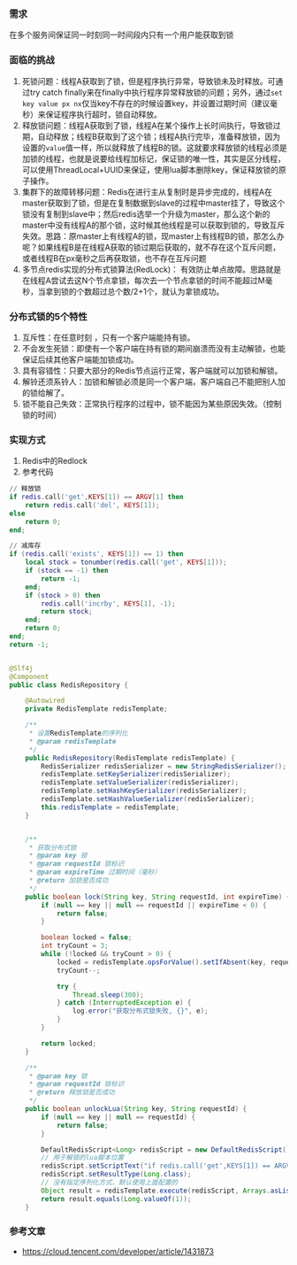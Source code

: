 ### 需求
在多个服务间保证同一时刻同一时间段内只有一个用户能获取到锁

### 面临的挑战
1. 死锁问题：线程A获取到了锁，但是程序执行异常，导致锁未及时释放。可通过try catch finally来在finally中执行程序异常释放锁的问题；另外，通过`set key value px nx`仅当key不存在的时候设置key，并设置过期时间（建议毫秒）来保证程序执行超时，锁自动释放。
2. 释放锁问题：线程A获取到了锁，线程A在某个操作上长时间执行，导致锁过期，自动释放；线程B获取到了这个锁；线程A执行完毕，准备释放锁，因为设置的`value`值一样，所以就释放了线程B的锁。这就要求释放锁的线程必须是加锁的线程，也就是说要给线程加标记，保证锁的唯一性，其实是区分线程，可以使用ThreadLocal+UUID来保证，使用lua脚本删除key，保证释放锁的原子操作。
3. 集群下的故障转移问题：Redis在进行主从复制时是异步完成的，线程A在master获取到了锁，但是在复制数据到slave的过程中master挂了，导致这个锁没有复制到slave中；然后redis选举一个升级为master，那么这个新的master中没有线程A的那个锁，这时候其他线程是可以获取到锁的，导致互斥失效。思路：原master上有线程A的锁，现master上有线程B的锁，那怎么办呢？如果线程B是在线程A获取的锁过期后获取的，就不存在这个互斥问题，或者线程B在px毫秒之后再获取锁，也不存在互斥问题
4. 多节点redis实现的分布式锁算法(RedLock)： 有效防止单点故障。思路就是在线程A尝试去这N个节点拿锁，每次去一个节点拿锁的时间不能超过M毫秒，当拿到锁的个数超过总个数/2+1个，就认为拿锁成功。

### 分布式锁的5个特性
1. 互斥性：在任意时刻 ，只有一个客户端能持有锁。
2. 不会发生死锁：即使有一个客户端在持有锁的期间崩溃而没有主动解锁，也能保证后续其他客户端能加锁成功。
3. 具有容错性：只要大部分的Redis节点运行正常，客户端就可以加锁和解锁。
4. 解铃还须系铃人：加锁和解锁必须是同一个客户端，客户端自己不能把别人加的锁给解了。
5. 锁不能自己失效：正常执行程序的过程中，锁不能因为某些原因失效。（控制锁的时间）

### 实现方式
1. Redis中的Redlock
2. 参考代码
```lua
// 释放锁
if redis.call('get',KEYS[1]) == ARGV[1] then
    return redis.call('del', KEYS[1]);
else
    return 0;
end;
```

```lua
// 减库存
if (redis.call('exists', KEYS[1]) == 1) then
    local stock = tonumber(redis.call('get', KEYS[1]));
    if (stock == -1) then
        return -1;
    end;
    if (stock > 0) then
        redis.call('incrby', KEYS[1], -1);
        return stock;
    end;
    return 0;
end;
return -1;
```

```java

@Slf4j
@Component
public class RedisRepository {

    @Autowired
    private RedisTemplate redisTemplate;

    /**
     * 设置RedisTemplate的序列化
     * @param redisTemplate
     */
    public RedisRepository(RedisTemplate redisTemplate) {
        RedisSerializer redisSerializer = new StringRedisSerializer();
        redisTemplate.setKeySerializer(redisSerializer);
        redisTemplate.setValueSerializer(redisSerializer);
        redisTemplate.setHashKeySerializer(redisSerializer);
        redisTemplate.setHashValueSerializer(redisSerializer);
        this.redisTemplate = redisTemplate;
    }


    /**
     * 获取分布式锁
     * @param key 锁
     * @param requestId 锁标识
     * @param expireTime 过期时间（毫秒）
     * @return 加锁是否成功
     */
    public boolean lock(String key, String requestId, int expireTime) {
        if (null == key || null == requestId || expireTime < 0) {
            return false;
        }

        boolean locked = false;
        int tryCount = 3;
        while (!locked && tryCount > 0) {
            locked = redisTemplate.opsForValue().setIfAbsent(key, requestId, expireTime, TimeUnit.MICROSECONDS);
            tryCount--;

            try {
                Thread.sleep(300);
            } catch (InterruptedException e) {
                log.error("获取分布式锁失败, {}", e);
            }
        }

        return locked;
    }

    /**
     * @param key 锁
     * @param requestId 锁标识
     * @return 释放锁是否成功
     */
    public boolean unlockLua(String key, String requestId) {
        if (null == key || null == requestId) {
            return false;
        }

        DefaultRedisScript<Long> redisScript = new DefaultRedisScript();
        // 用于解锁的lua脚本位置
        redisScript.setScriptText("if redis.call('get',KEYS[1]) == ARGV[1] then return redis.call('del',KEYS[1]) else return 0 end");
        redisScript.setResultType(Long.class);
        // 没有指定序列化方式，默认使用上面配置的
        Object result = redisTemplate.execute(redisScript, Arrays.asList(key), requestId);
        return result.equals(Long.valueOf(1));
    }
```

### 参考文章
* https://cloud.tencent.com/developer/article/1431873